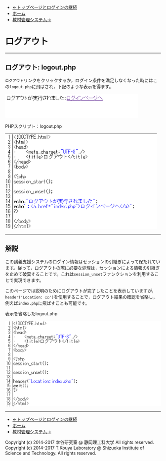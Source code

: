 * [←トップページとログインの継続](http://cs-tklab.na-inet.jp/phpdb/Chapter5/system6.html)
* [ホーム](http://cs-tklab.na-inet.jp/phpdb/index.html)
* [教材管理システム→](http://cs-tklab.na-inet.jp/phpdb/Chapter5/system8.html)

# ログアウト

------

## ログアウト: logout.php

`ログアウト`リンクをクリックするか，ログイン条件を満足しなくなった時にはこの`logout.php`に飛ばされ，下記のような表示を得ます。



[![img](07_logout.assets/system7-1.PNG)](http://cs-tklab.na-inet.jp/phpdb/Chapter5/fig/system7-1.PNG)



PHPスクリプト：logout.php

[![img](07_logout.assets/system7-2.PNG)](http://cs-tklab.na-inet.jp/phpdb/Chapter5/fig/system7-2.PNG)



------

## 解説

この講義支援システムのログイン情報はセッションの引継ぎによって保たれています。従って，ログアウトの際に必要な処理は，セッションによる情報の引継ぎを止めて破棄することです。これは`session_unset`ファンクションを利用することで実現できます。

このページでは説明のためにログアウトが完了したことを表示していますが，`header('Location: ○○')`を使用することで，ログアウト結果の確認を省略し，例えば`index.php`に飛ばすことも可能です。

表示を省略したlogout.php

[![img](07_logout.assets/system7-3.PNG)](http://cs-tklab.na-inet.jp/phpdb/Chapter5/fig/system7-3.PNG)



------

* [←トップページとログインの継続](http://cs-tklab.na-inet.jp/phpdb/Chapter5/system6.html)
* [ホーム](http://cs-tklab.na-inet.jp/phpdb/index.html)
* [教材管理システム→](http://cs-tklab.na-inet.jp/phpdb/Chapter5/system8.html)

Copyright (c) 2014-2017 幸谷研究室 @ 静岡理工科大学 All rights reserved.
Copyright (c) 2014-2017 T.Kouya Laboratory @ Shizuoka Institute of Science and Technology. All rights reserved.